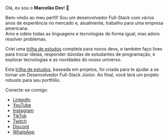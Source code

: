 Olá, eu sou o **Marcelão Dev**! 👋

Bem-vindo ao meu perfil! Sou um desenvolvedor Full-Stack com vários anos de experiência no mercado e, atualmente, trabalho para uma empresa americana.  
Amo e odeio todas as linguagens e tecnologias de forma igual, mas adoro resolver problemas.

Criei uma [trilha de estudos](https://marcelao.dev/trilha) completa para novos devs, e também faço lives para trocar ideias, responder dúvidas de estudantes de programação, e explorar tecnologias e as novidades do nosso universo.

Esta [trilha de estudos](https://marcelao.dev/trilha), baseada em projetos, foi criada para te ajudar a se tornar um Desenvolvedor Full-Stack Júnior. Ao final, você terá um projeto robusto para seu portfólio.

Conecte-se comigo:

- [LinkedIn](https://www.linkedin.com/in/marcelobcortes)
- [YouTube](https://www.youtube.com/@marcelao_dev)
- [Instagram](https://www.instagram.com/marcelao_dev)
- [TikTok](https://www.tiktok.com/@marcelao_dev)
- [Twitch](https://www.twitch.tv/marcelao_dev)
- [Discord](https://discord.gg/RJ9rdnnhqb)
- [WhatsApp](https://chat.whatsapp.com/Ege14EtHEsF9AMMprSQBhN)
